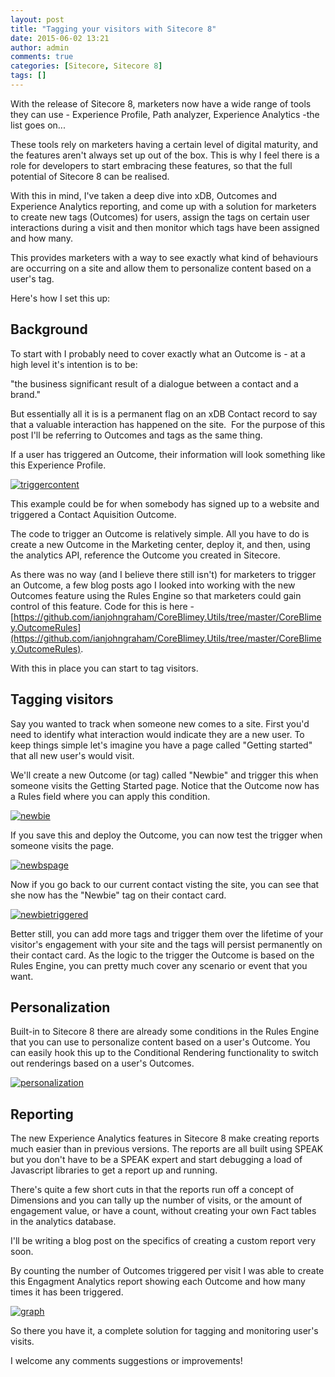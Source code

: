 ```yaml
---
layout: post
title: "Tagging your visitors with Sitecore 8"
date: 2015-06-02 13:21
author: admin
comments: true
categories: [Sitecore, Sitecore 8]
tags: []
---
```

<span class="dropcap">W</span>ith the release of Sitecore 8, marketers now have a wide range of tools they can use - Experience Profile, Path analyzer, Experience Analytics -the list goes on...

These tools rely on marketers having a certain level of digital maturity, and the features aren't always set up out of the box. This is why I feel there is a role for developers to start embracing these features, so that the full potential of Sitecore 8 can be realised.

With this in mind, I've taken a deep dive into xDB, Outcomes and Experience Analytics reporting, and come up with a solution for marketers to create new tags (Outcomes) for users, assign the tags on certain user interactions during a visit and then monitor which tags have been assigned and how many.
<!-- more -->

This provides marketers with a way to see exactly what kind of behaviours are occurring on a site and allow them to personalize content based on a user's tag.

Here's how I set this up:


## Background


To start with I probably need to cover exactly what an Outcome is - at a high level it's intention is to be:

"the business significant result of a dialogue between a contact and a brand."

But essentially all it is is a permanent flag on an xDB Contact record to say that a valuable interaction has happened on the site.  For the purpose of this post I'll be referring to Outcomes and tags as the same thing.

If a user has triggered an Outcome, their information will look something like this Experience Profile.

<a href="http://coreblimey.azurewebsites.net/wp-content/uploads/2015/05/triggercontent.jpg">![triggercontent](http://coreblimey.azurewebsites.net/wp-content/uploads/2015/05/triggercontent.jpg)</a>

This example could be for when somebody has signed up to a website and triggered a Contact Aquisition Outcome.

The code to trigger an Outcome is relatively simple. All you have to do is create a new Outcome in the Marketing center, deploy it, and then, using the analytics API, reference the Outcome you created in Sitecore.

As there was no way (and I believe there still isn't) for marketers to trigger an Outcome, a few blog posts ago I looked into working with the new Outcomes feature using the Rules Engine so that marketers could gain control of this feature. Code for this is here - [https://github.com/ianjohngraham/CoreBlimey.Utils/tree/master/CoreBlimey.OutcomeRules](https://github.com/ianjohngraham/CoreBlimey.Utils/tree/master/CoreBlimey.OutcomeRules).

With this in place you can start to tag visitors.



## Tagging visitors


Say you wanted to track when someone new comes to a site. First you'd need to identify what interaction would indicate they are a new user.
To keep things simple let's imagine you have a page called "Getting started" that all new user's would visit.

We'll create a new Outcome (or tag) called "Newbie" and trigger this when someone visits the Getting Started page.
Notice that the Outcome now has a Rules field where you can apply this condition.

<a href="http://coreblimey.azurewebsites.net/wp-content/uploads/2015/05/newbie.jpg">![newbie](http://coreblimey.azurewebsites.net/wp-content/uploads/2015/05/newbie.jpg)</a>

If you save this and deploy the Outcome, you can now test the trigger when someone visits the page.

<a href="http://coreblimey.azurewebsites.net/wp-content/uploads/2015/05/newbspage.jpg">![newbspage](http://coreblimey.azurewebsites.net/wp-content/uploads/2015/05/newbspage.jpg)</a>

Now if you go back to our current contact visting the site, you can see that she now has the "Newbie" tag on their contact card.

<a href="http://coreblimey.azurewebsites.net/wp-content/uploads/2015/05/newbietriggered.jpg">![newbietriggered](http://coreblimey.azurewebsites.net/wp-content/uploads/2015/05/newbietriggered.jpg)</a>

Better still, you can add more tags and trigger them over the lifetime of your visitor's engagement with your site and the tags will persist permanently on their contact card.
As the logic to the trigger the Outcome is based on the Rules Engine, you can pretty much cover any scenario or event that you want.


## Personalization


Built-in to Sitecore 8 there are already some conditions in the Rules Engine that you can use to personalize content based on a user's Outcome.
You can easily hook this up to the Conditional Rendering functionality to switch out renderings based on a user's Outcomes.

<a href="http://coreblimey.azurewebsites.net/wp-content/uploads/2015/05/personalization.jpg">![personalization](http://coreblimey.azurewebsites.net/wp-content/uploads/2015/05/personalization.jpg)</a>


## Reporting


The new Experience Analytics features in Sitecore 8 make creating reports much easier than in previous versions. The reports are all built using SPEAK but you don't have to be a SPEAK expert and start debugging a load of Javascript libraries to get a report up and running.

There's quite a few short cuts in that the reports run off a concept of Dimensions and you can tally up the number of visits, or the amount of engagement value, or have a count, without creating your own Fact tables in the analytics database.

I'll be writing a blog post on the specifics of creating a custom report very soon.

By counting the number of Outcomes triggered per visit I was able to create this Engagment Analytics report showing each Outcome and how many times it has been triggered.

<a href="http://coreblimey.azurewebsites.net/wp-content/uploads/2015/05/graph.jpg">![graph](http://coreblimey.azurewebsites.net/wp-content/uploads/2015/05/graph.jpg)</a>

So there you have it, a complete solution for tagging and monitoring user's visits.

I welcome any comments suggestions or improvements!

